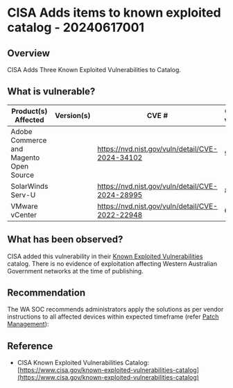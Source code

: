 # CISA Adds items to known exploited catalog - 20240617001

## Overview

CISA Adds Three Known Exploited Vulnerabilities to Catalog.

## What is vulnerable?

| Product(s) Affected                    | Version(s) | CVE #                                             | CVSS v4/v3 | Severity |
| -------------------------------------- | ---------- | ------------------------------------------------- | ---------- | -------- |
| Adobe Commerce and Magento Open Source |            | <https://nvd.nist.gov/vuln/detail/CVE-2024-34102> | 9.8        | Critical |
| SolarWinds Serv-U                      |            | <https://nvd.nist.gov/vuln/detail/CVE-2024-28995> | 8.6        | High     |
| VMware vCenter                         |            | <https://nvd.nist.gov/vuln/detail/CVE-2022-22948> | 6.5        | Medium   |

## What has been observed?

CISA added this vulnerability in their [Known Exploited Vulnerabilities](https://www.cisa.gov/known-exploited-vulnerabilities-catalog) catalog. There is no evidence of exploitation affecting Western Australian Government networks at the time of publishing.

## Recommendation

The WA SOC recommends administrators apply the solutions as per vendor instructions to all affected devices within expected timeframe (refer [Patch Management](../guidelines/patch-management.md)):

## Reference

- CISA Known Exploited Vulnerabilities Catalog:  [https://www.cisa.gov/known-exploited-vulnerabilities-catalog](https://www.cisa.gov/known-exploited-vulnerabilities-catalog)
